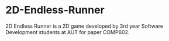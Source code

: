# 2D-Endless-Runner
2D Endless Runner is a 2D game developed by 3rd year Software Development students at AUT for paper COMP602.
